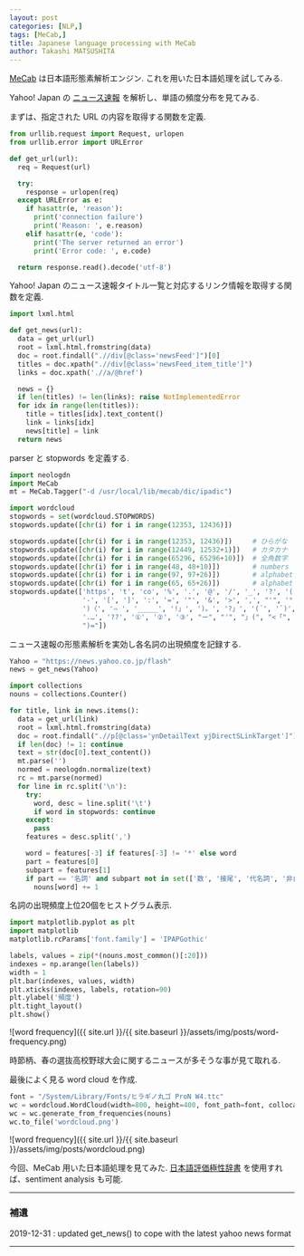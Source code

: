 ```yaml
---
layout: post
categories: [NLP,]
tags: [MeCab,]
title: Japanese language processing with MeCab
author: Takashi MATSUSHITA
---
```

[MeCab](http://taku910.github.io/mecab/) は日本語形態素解析エンジン. これを用いた日本語処理を試してみる.

Yahoo! Japan の [ニュース速報](https://news.yahoo.co.jp/flash) を解析し、単語の頻度分布を見てみる.

まずは、指定された URL の内容を取得する関数を定義.
```python
from urllib.request import Request, urlopen
from urllib.error import URLError

def get_url(url):
  req = Request(url)

  try:
    response = urlopen(req)
  except URLError as e:
    if hasattr(e, 'reason'):
      print('connection failure')
      print('Reason: ', e.reason)
    elif hasattr(e, 'code'):
      print('The server returned an error')
      print('Error code: ', e.code)

  return response.read().decode('utf-8')
```
Yahoo! Japan のニュース速報タイトル一覧と対応するリンク情報を取得する関数を定義.
```python
import lxml.html

def get_news(url):
  data = get_url(url)
  root = lxml.html.fromstring(data)
  doc = root.findall(".//div[@class='newsFeed']")[0]
  titles = doc.xpath(".//div[@class='newsFeed_item_title']") 
  links = doc.xpath('.//a/@href')

  news = {}
  if len(titles) != len(links): raise NotImplementedError
  for idx in range(len(titles)):
    title = titles[idx].text_content()
    link = links[idx]
    news[title] = link
  return news
```
parser と stopwords を定義する.
```python
import neologdn
import MeCab
mt = MeCab.Tagger("-d /usr/local/lib/mecab/dic/ipadic")

import wordcloud
stopwords = set(wordcloud.STOPWORDS)
stopwords.update([chr(i) for i in range(12353, 12436)])

stopwords.update([chr(i) for i in range(12353, 12436)])     # ひらがな
stopwords.update([chr(i) for i in range(12449, 12532+1)])   # カタカナ
stopwords.update([chr(i) for i in range(65296, 65296+10)])  # 全角数字
stopwords.update([chr(i) for i in range(48, 48+10)])        # numbers
stopwords.update([chr(i) for i in range(97, 97+26)])        # alphabet lowercase
stopwords.update([chr(i) for i in range(65, 65+26)])        # alphabet uppercase
stopwords.update(['https', 't', 'co', '%', '.', '@', '/', '_', '?', '(', ')', '#', '!', '|', ')、',
                  '-', '[', ']', ':', '=', '"', '&', '>', ',', "'", '°', '$', '″', '://', '@_',
                  ')〈', '⇨ ', '_____', '!」', ')。', '?」', '(´', '`)', '%、', '--', '...', '://',
                  '.…', '??', '①', '②', '③', "ー", "'", "」(", "<「", "<", ")(", ")「", ")」",
                  ")="])
```
ニュース速報の形態素解析を実効し各名詞の出現頻度を記録する.
```python
Yahoo = "https://news.yahoo.co.jp/flash"
news = get_news(Yahoo)

import collections
nouns = collections.Counter()

for title, link in news.items():
  data = get_url(link)
  root = lxml.html.fromstring(data)
  doc = root.findall(".//p[@class='ynDetailText yjDirectSLinkTarget']") 
  if len(doc) != 1: continue
  text = str(doc[0].text_content())
  mt.parse('')
  normed = neologdn.normalize(text)
  rc = mt.parse(normed)
  for line in rc.split('\n'):
    try:
      word, desc = line.split('\t')
      if word in stopwords: continue
    except:
      pass
    features = desc.split(',')

    word = features[-3] if features[-3] != '*' else word
    part = features[0]
    subpart = features[1]
    if part == '名詞' and subpart not in set(['数', '接尾', '代名詞', '非自立', '副詞可能']):
      nouns[word] += 1
```
名詞の出現頻度上位20個をヒストグラム表示.
```python
import matplotlib.pyplot as plt
import matplotlib
matplotlib.rcParams['font.family'] = 'IPAPGothic'

labels, values = zip(*(nouns.most_common()[:20]))
indexes = np.arange(len(labels))
width = 1
plt.bar(indexes, values, width)
plt.xticks(indexes, labels, rotation=90)
plt.ylabel('頻度')
plt.tight_layout()
plt.show()
```
![word frequency]({{ site.url }}/{{ site.baseurl }}/assets/img/posts/word-frequency.png)

時節柄、春の選抜高校野球大会に関するニュースが多そうな事が見て取れる.

最後によく見る word cloud を作成.
```python
font = "/System/Library/Fonts/ヒラギノ丸ゴ ProN W4.ttc"
wc = wordcloud.WordCloud(width=800, height=400, font_path=font, collocations=False)
wc = wc.generate_from_frequencies(nouns)
wc.to_file('wordcloud.png')
```
![word frequency]({{ site.url }}/{{ site.baseurl }}/assets/img/posts/wordcloud.png)

今回、MeCab 用いた日本語処理を見てみた. [日本語評価極性辞書](http://www.cl.ecei.tohoku.ac.jp/index.php?Open%20Resources%2FJapanese%20Sentiment%20Polarity%20Dictionary) を使用すれば、sentiment analysis も可能.

* * *
### 補遺

2019-12-31
: updated get_news() to cope with the latest yahoo news format

* * *
